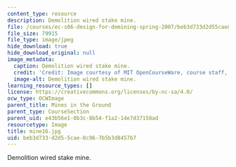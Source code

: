 ```yaml
---
content_type: resource
description: Demolition wired stake mine.
file: /courses/ec-s06-design-for-demining-spring-2007/beb3d733d2d55cae8c967b5b3d8457b7_mine16.jpg
file_size: 79915
file_type: image/jpeg
hide_download: true
hide_download_original: null
image_metadata:
  caption: Demolition wired stake mine.
  credit: 'Credit: Image courtesy of MIT OpenCourseWare, course staff, and students.'
  image-alt: Demolition wired stake mine.
learning_resource_types: []
license: https://creativecommons.org/licenses/by-nc-sa/4.0/
ocw_type: OCWImage
parent_title: Mines in the Ground
parent_type: CourseSection
parent_uid: e43b56e1-0b3c-8b54-f1a2-14e7d37158ad
resourcetype: Image
title: mine16.jpg
uid: beb3d733-d2d5-5cae-8c96-7b5b3d8457b7
---
```

Demolition wired stake mine.